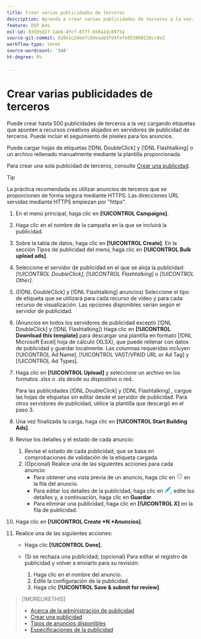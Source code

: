 ```yaml
---
title: Crear varias publicidades de terceros
description: Aprenda a crear varias publicidades de terceros a la vez.
feature: DSP Ads
exl-id: 83d35d27-1ab6-4fcf-877f-650a2dc6975a
source-git-commit: d10e1c24ee7c93eaab3fd4fefe853860226cc8e2
workflow-type: tm+mt
source-wordcount: '348'
ht-degree: 0%

---
```


# Crear varias publicidades de terceros

Puede crear hasta 500 publicidades de terceros a la vez cargando etiquetas que apunten a recursos creativos alojados en servidores de publicidad de terceros. Puede incluir el seguimiento de píxeles para los anuncios.<!-- The bulksheet template for other ad servers says you can include 200. Which is it: 200 or 500? -->

Puede cargar hojas de etiquetas [!DNL DoubleClick] y [!DNL Flashtalking] o un archivo rellenado manualmente mediante la plantilla proporcionada.

Para crear una sola publicidad de terceros, consulte [Crear una publicidad](ad-create.md).

>[!TIP]
>
> La práctica recomendada es utilizar anuncios de terceros que se proporcionen de forma segura mediante HTTPS. Las direcciones URL servidas mediante HTTPS empiezan por &quot;https&quot;.

1. En el menú principal, haga clic en **[!UICONTROL Campaigns]**.

1. Haga clic en el nombre de la campaña en la que se incluirá la publicidad.

1. Sobre la tabla de datos, haga clic en **[!UICONTROL Create]**. En la sección Tipos de publicidad del menú, haga clic en **[!UICONTROL Bulk upload ads]**.

1. Seleccione el servidor de publicidad en el que se aloja la publicidad: *[!UICONTROL DoubleClick]*, *[!UICONTROL Flashtalking]* o *[!UICONTROL Other]*.

1. ([!DNL DoubleClick] y [!DNL Flashtalking] anuncios) Seleccione el tipo de etiqueta que se utilizará para cada recurso de vídeo y para cada recurso de visualización. Las opciones disponibles varían según el servidor de publicidad.

1. (Anuncios en todos los servidores de publicidad excepto [!DNL DoubleClick] y [!DNL Flashtalking]) Haga clic en **[!UICONTROL Download this template]** para descargar una plantilla en formato [!DNL Microsoft Excel] hoja de cálculo (XLSX), que puede rellenar con datos de publicidad y guardar localmente. Las columnas requeridas incluyen [!UICONTROL Ad Name], [!UICONTROL VAST/VPAID URL or Ad Tag] y [!UICONTROL Ad Types].

1. Haga clic en **[!UICONTROL Upload]** y seleccione un archivo en los formatos .xlsx o .xls desde su dispositivo o red.

   Para las publicidades [!DNL DoubleClick] y [!DNL Flashtalking] , cargue las hojas de etiquetas sin editar desde el servidor de publicidad. Para otros servidores de publicidad, utilice la plantilla que descargó en el paso 3.

1. Una vez finalizada la carga, haga clic en **[!UICONTROL Start Building Ads]**.

1. Revise los detalles y el estado de cada anuncio:

   1. Revise el estado de cada publicidad, que se basa en comprobaciones de validación de la etiqueta cargada.
   1. (Opcional) Realice una de las siguientes acciones para cada anuncio:
      * Para obtener una vista previa de un anuncio, haga clic en ![play](/help/dsp/assets/play.png) en la fila del anuncio.
      * Para editar los detalles de la publicidad, haga clic en ![editar](/help/dsp/assets/edit.png), edite los detalles y, a continuación, haga clic en **Guardar**.
      * Para eliminar una publicidad, haga clic en **[!UICONTROL X]** en la fila de publicidad.

1. Haga clic en **[!UICONTROL Create *N *Anuncios]**.

1. Realice una de las siguientes acciones:

   * Haga clic **[!UICONTROL Done]**.

   * (Si se rechaza una publicidad; (opcional) Para editar el registro de publicidad y volver a enviarlo para su revisión:
      1. Haga clic en el nombre del anuncio.
      1. Edite la configuración de la publicidad.
      1. Haga clic **[!UICONTROL Save & submit for review]**.

>[!MORELIKETHIS]
>
>* [Acerca de la administración de publicidad](ad-about.md)
>* [Crear una publicidad](ad-create.md)
>* [Tipos de anuncios disponibles](ad-types.md)
>* [Especificaciones de la publicidad](/help/dsp/assets/ad-specs.pdf)

